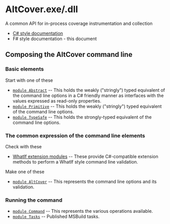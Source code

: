 # AltCover.exe/.dll

A common API for in-process coverage instrumentation and collection

* [C# style documentation](AltCover-apidoc)
* F# style documentation - this document

## Composing the AltCover command line

### Basic elements

Start with one of these

  * [`module Abstract`](Abstract-fsapidoc) -- This holds the weakly ("stringly") typed equivalent of the command line options in a C# friendly manner as interfaces with the values expressed as read-only properties.
  * [`module Primitive`](Primitive-fsapidoc) -- This holds the weakly ("stringly") typed equivalent of the command line options.
  * [`module TypeSafe`](TypeSafe-fsapidoc) -- This holds the strongly-typed equivalent of the command line options.

### The common expression of the command line elements

Check with these
  * [WhatIf extension modules](WhatIfExtension-fsapidoc) -- These provide C#-compatible extension methods to perform a WhatIf style command line validation.  

Make one of these

  * [`module AltCover`](AltCover-fsapidoc) -- This represents the  command line options and its validation.

### Running the command

  * [`module Command`](Command-fsapidoc) -- This represents the various operations available.
  * [`module Tasks`](Tasks-fsapidoc) -- Published MSBuild tasks.
